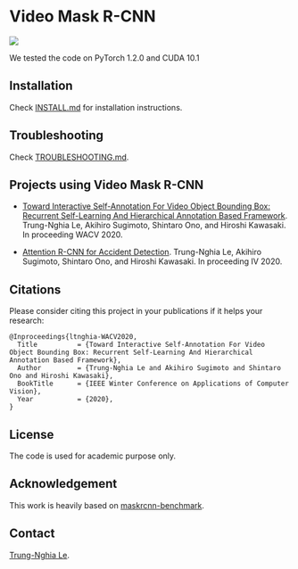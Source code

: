 Video Mask R-CNN
==================================

![](munster_000098_000019_leftImg8bit.jpg)

We tested the code on PyTorch 1.2.0 and CUDA 10.1

## Installation

Check [INSTALL.md](INSTALL.md) for installation instructions.

## Troubleshooting
Check [TROUBLESHOOTING.md](TROUBLESHOOTING.md).

## Projects using Video Mask R-CNN

- [Toward Interactive Self-Annotation For Video Object Bounding Box: Recurrent Self-Learning And Hierarchical Annotation Based Framework](https://github.com/ltnghia/video-maskrcnn/Projects/Video-Self-Annotation). 
  Trung-Nghia Le, Akihiro Sugimoto, Shintaro Ono, and Hiroshi Kawasaki.
  In proceeding WACV 2020.
  
 - [Attention R-CNN for Accident Detection](https://github.com/ltnghia/video-maskrcnn/Projects/Attention-RCNN). 
  Trung-Nghia Le, Akihiro Sugimoto, Shintaro Ono, and Hiroshi Kawasaki.
  In proceeding IV 2020.
   
## Citations
Please consider citing this project in your publications if it helps your research:

```
@Inproceedings{ltnghia-WACV2020,
  Title          = {Toward Interactive Self-Annotation For Video Object Bounding Box: Recurrent Self-Learning And Hierarchical Annotation Based Framework},
  Author         = {Trung-Nghia Le and Akihiro Sugimoto and Shintaro Ono and Hiroshi Kawasaki},
  BookTitle      = {IEEE Winter Conference on Applications of Computer Vision},
  Year           = {2020},
}
```



## License

The code is used for academic purpose only.


## Acknowledgement

This work is heavily based on [maskrcnn-benchmark](https://github.com/facebookresearch/maskrcnn-benchmark).

## Contact

[Trung-Nghia Le](https://sites.google.com/view/ltnghia).

